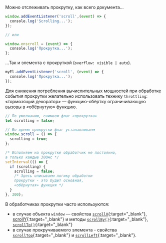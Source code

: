 Можно отслеживать прокрутку, как всего документа…

```js
window.addEventListener('scroll',(event) => {
  console.log('Scrolling...');
});

// или

window.onscroll = (event) => {
  console.log('Прокрутка...');
};
```

...Так и элемента с прокруткой (`overflow: visible | auto`).

```js
myEl.addEventListener('scroll', (event) => {
  console.log('Прокрутка...');
});
```

Для снижения потребления вычислительных мощностей при обработке события прокрутки желательно использовать технику `throttling`: «тормозящий декоратор» — функцию-обёртку ограничивающую вызовы в «обёрнутую» функцию.

```js
// По умолчанию, снимаем флаг «прокрутка»
let scrolling = false;

// Во время прокрутки флаг устанавливаем
window.scroll = () => {
  scrolling = true;
};

/* Исполняем на прокрутке обработчик не постоянно,
а только каждые 300мс */
setInterval(() => {
  if (scrolling) {
    scrolling = false;
    /* Здесь описываем логику обработки
    прокрутки - это будет основная,
    «обёрнутая» функция */
  }
}, 300);
```

В обработчиках прокрутки часто используются:

- в случае объекта `window` — свойства [`scrollX`](https://www.w3schools.com/jsref/prop_win_scrollx.asp){:target="_blank"}, [scrollY](https://www.w3schools.com/jsref/prop_win_scrolly.asp){:target="_blank"} и методы [`scrollBy()`](https://www.w3schools.com/jsref/met_win_scrollby.asp){:target="_blank"}, [`scrollTo()`](https://www.w3schools.com/jsref/met_win_scrollto.asp){:target="_blank"}
- в случае прокручиваемого элемента - свойства [`scrollTop`](https://www.w3schools.com/jsref/prop_element_scrolltop.asp){:target="_blank"} и [`scrollLeft`](https://www.w3schools.com/jsref/prop_element_scrollleft.asp){:target="_blank"}.
